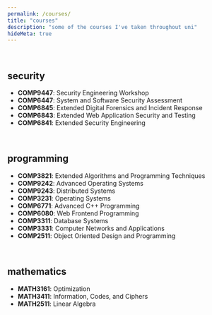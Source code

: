 ```yaml
---
permalink: /courses/
title: "courses"
description: "some of the courses I've taken throughout uni"
hideMeta: true
---
```


&nbsp;

## security
* **COMP9447**: Security Engineering Workshop
* **COMP6447**: System and Software Security Assessment
* **COMP6845**: Extended Digital Forensics and Incident Response
* **COMP6843**: Extended Web Application Security and Testing
* **COMP6841**: Extended Security Engineering

&nbsp;

## programming
* **COMP3821**: Extended Algorithms and Programming Techniques
* **COMP9242**: Advanced Operating Systems
* **COMP9243**: Distributed Systems
* **COMP3231**: Operating Systems
* **COMP6771**: Advanced C++ Programming
* **COMP6080**: Web Frontend Programming
* **COMP3311**: Database Systems
* **COMP3331**: Computer Networks and Applications
* **COMP2511**: Object Oriented Design and Programming

&nbsp;

## mathematics
* **MATH3161**: Optimization
* **MATH3411**: Information, Codes, and Ciphers
* **MATH2511**: Linear Algebra